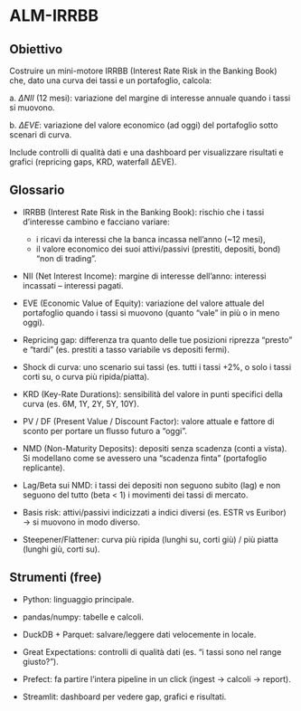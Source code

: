 # ALM-IRRBB
## Obiettivo
Costruire un mini-motore IRRBB (Interest Rate Risk in the Banking Book) che, dato una curva dei tassi e un portafoglio, calcola:

a. *ΔNII* (12 mesi): variazione del margine di interesse annuale quando i tassi si muovono.

b. *ΔEVE*: variazione del valore economico (ad oggi) del portafoglio sotto scenari di curva.

Include controlli di qualità dati e una dashboard per visualizzare risultati e grafici (repricing gaps, KRD, waterfall ΔEVE).

## Glossario
- IRRBB (Interest Rate Risk in the Banking Book): rischio che i tassi d’interesse cambino e facciano variare:
  - i ricavi da interessi che la banca incassa nell’anno (~12 mesi),
  - il valore economico dei suoi attivi/passivi (prestiti, depositi, bond) “non di trading”.
- NII (Net Interest Income): margine di interesse dell’anno: interessi incassati – interessi pagati.
- EVE (Economic Value of Equity): variazione del valore attuale del portafoglio quando i tassi si muovono (quanto “vale” in più o in meno oggi).

- Repricing gap: differenza tra quanto delle tue posizioni riprezza “presto” e “tardi” (es. prestiti a tasso variabile vs depositi fermi).

- Shock di curva: uno scenario sui tassi (es. tutti i tassi +2%, o solo i tassi corti su, o curva più ripida/piatta).

- KRD (Key-Rate Durations): sensibilità del valore in punti specifici della curva (es. 6M, 1Y, 2Y, 5Y, 10Y).

- PV / DF (Present Value / Discount Factor): valore attuale e fattore di sconto per portare un flusso futuro a “oggi”.

- NMD (Non-Maturity Deposits): depositi senza scadenza (conti a vista). Si modellano come se avessero una “scadenza finta” (portafoglio replicante).

- Lag/Beta sui NMD: i tassi dei depositi non seguono subito (lag) e non seguono del tutto (beta < 1) i movimenti dei tassi di mercato.

- Basis risk: attivi/passivi indicizzati a indici diversi (es. ESTR vs Euribor) → si muovono in modo diverso.

- Steepener/Flattener: curva più ripida (lunghi su, corti giù) / più piatta (lunghi giù, corti su).

## Strumenti (free)

- Python: linguaggio principale.

- pandas/numpy: tabelle e calcoli.

- DuckDB + Parquet: salvare/leggere dati velocemente in locale.

- Great Expectations: controlli di qualità dati (es. “i tassi sono nel range giusto?”).

- Prefect: fa partire l’intera pipeline in un click (ingest → calcoli → report).

- Streamlit: dashboard per vedere gap, grafici e risultati.

